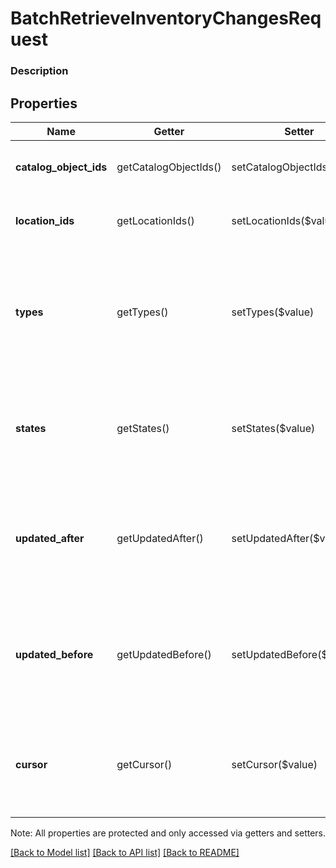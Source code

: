 # BatchRetrieveInventoryChangesRequest

### Description



## Properties
Name | Getter | Setter | Type | Description | Notes
------------ | ------------- | ------------- | ------------- | ------------- | -------------
**catalog_object_ids** | getCatalogObjectIds() | setCatalogObjectIds($value) | **string[]** | Filters results by [CatalogObject](#type-catalogobject) ID. Only applied when set. Default: unset. | [optional] 
**location_ids** | getLocationIds() | setLocationIds($value) | **string[]** | Filters results by [Location](#type-location) ID. Only applied when set. Default: unset. | [optional] 
**types** | getTypes() | setTypes($value) | **string[]** | Filters results by [InventoryChangeType](#type-inventorychangetype). Default: [&#x60;PHYSICAL_COUNT&#x60;, &#x60;ADJUSTMENT&#x60;]. &#x60;TRANSFER&#x60; is not supported as a filter. See [InventoryChangeType](#type-inventorychangetype) for possible values | [optional] 
**states** | getStates() | setStates($value) | **string[]** | Filters &#x60;ADJUSTMENT&#x60; query results by [InventoryState](#type-inventorystate). Only applied when set. Default: unset. See [InventoryState](#type-inventorystate) for possible values | [optional] 
**updated_after** | getUpdatedAfter() | setUpdatedAfter($value) | **string** | Provided as an RFC 3339 timestamp. Returns results whose &#x60;created_at&#x60; or &#x60;calculated_at&#x60; value is after the given time. Default: UNIX epoch (&#x60;1970-01-01T00:00:00Z&#x60;). | [optional] 
**updated_before** | getUpdatedBefore() | setUpdatedBefore($value) | **string** | Provided as an RFC 3339 timestamp. Returns results whose &#x60;created_at&#x60; or &#x60;calculated_at&#x60; value is strictly before the given time. Default: UNIX epoch (&#x60;1970-01-01T00:00:00Z&#x60;). | [optional] 
**cursor** | getCursor() | setCursor($value) | **string** | A pagination cursor returned by a previous call to this endpoint. Provide this to retrieve the next set of results for the original query.  See [Pagination](/basics/api101/pagination) for more information. | [optional] 

Note: All properties are protected and only accessed via getters and setters.

[[Back to Model list]](../../README.md#documentation-for-models) [[Back to API list]](../../README.md#documentation-for-api-endpoints) [[Back to README]](../../README.md)

